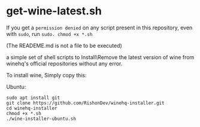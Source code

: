 # get-wine-latest.sh
If you get a `permission denied` on any script present in this repository, even with `sudo`, run `sudo. chmod +x *.sh` 

(The READEME.md is not a file to be executed)

a simple set of shell scripts to Install\Remove the latest version of wine from winehq's official repositories without any error.

To install wine, Simply copy this:

Ubuntu:
```
sudo apt install git
git clone https://github.com/RishonDev/winehq-installer.git
cd winehq-installer
chmod +x *.sh
./wine-installer-ubuntu.sh
```
